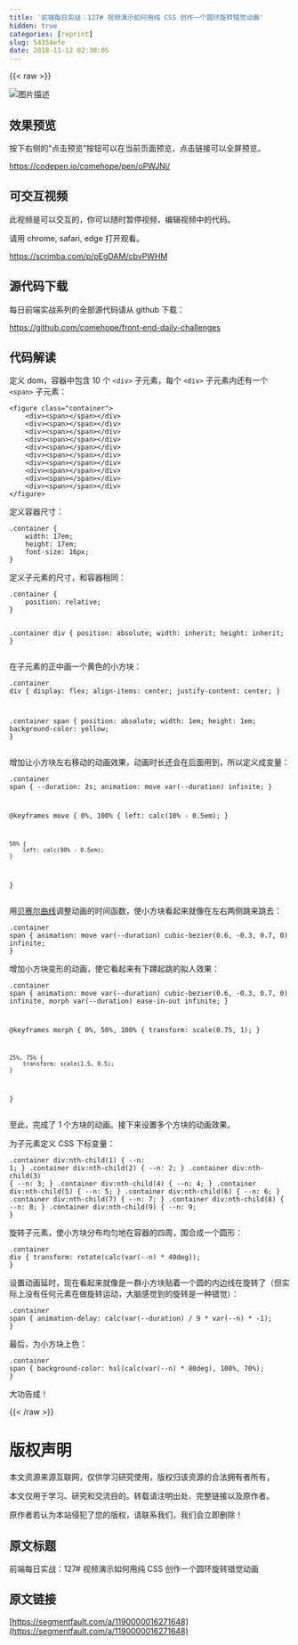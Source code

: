 ```yaml
---
title: '前端每日实战：127# 视频演示如何用纯 CSS 创作一个圆环旋转错觉动画'
hidden: true
categories: [reprint]
slug: 54354efe
date: 2018-11-12 02:30:05
---
```


{{< raw >}}
<p><span class="img-wrap"><img data-src="/img/bVbgq95?w=400&amp;h=302" src="https://static.alili.tech/img/bVbgq95?w=400&amp;h=302" alt="&#x56FE;&#x7247;&#x63CF;&#x8FF0;" title="&#x56FE;&#x7247;&#x63CF;&#x8FF0;"></span></p><h2>&#x6548;&#x679C;&#x9884;&#x89C8;</h2><p>&#x6309;&#x4E0B;&#x53F3;&#x4FA7;&#x7684;&#x201C;&#x70B9;&#x51FB;&#x9884;&#x89C8;&#x201D;&#x6309;&#x94AE;&#x53EF;&#x4EE5;&#x5728;&#x5F53;&#x524D;&#x9875;&#x9762;&#x9884;&#x89C8;&#xFF0C;&#x70B9;&#x51FB;&#x94FE;&#x63A5;&#x53EF;&#x4EE5;&#x5168;&#x5C4F;&#x9884;&#x89C8;&#x3002;</p><p><a href="https://codepen.io/comehope/pen/oPWJNj/" rel="nofollow noreferrer">https://codepen.io/comehope/pen/oPWJNj/</a></p><h2>&#x53EF;&#x4EA4;&#x4E92;&#x89C6;&#x9891;</h2><p>&#x6B64;&#x89C6;&#x9891;&#x662F;&#x53EF;&#x4EE5;&#x4EA4;&#x4E92;&#x7684;&#xFF0C;&#x4F60;&#x53EF;&#x4EE5;&#x968F;&#x65F6;&#x6682;&#x505C;&#x89C6;&#x9891;&#xFF0C;&#x7F16;&#x8F91;&#x89C6;&#x9891;&#x4E2D;&#x7684;&#x4EE3;&#x7801;&#x3002;</p><p>&#x8BF7;&#x7528; chrome, safari, edge &#x6253;&#x5F00;&#x89C2;&#x770B;&#x3002;</p><p><a href="https://scrimba.com/p/pEgDAM/cbvPWHM" rel="nofollow noreferrer">https://scrimba.com/p/pEgDAM/cbvPWHM</a></p><h2>&#x6E90;&#x4EE3;&#x7801;&#x4E0B;&#x8F7D;</h2><p>&#x6BCF;&#x65E5;&#x524D;&#x7AEF;&#x5B9E;&#x6218;&#x7CFB;&#x5217;&#x7684;&#x5168;&#x90E8;&#x6E90;&#x4EE3;&#x7801;&#x8BF7;&#x4ECE; github &#x4E0B;&#x8F7D;&#xFF1A;</p><p><a href="https://github.com/comehope/front-end-daily-challenges" rel="nofollow noreferrer">https://github.com/comehope/front-end-daily-challenges</a></p><h2>&#x4EE3;&#x7801;&#x89E3;&#x8BFB;</h2><p>&#x5B9A;&#x4E49; dom&#xFF0C;&#x5BB9;&#x5668;&#x4E2D;&#x5305;&#x542B; 10 &#x4E2A; <code>&lt;div&gt;</code> &#x5B50;&#x5143;&#x7D20;&#xFF0C;&#x6BCF;&#x4E2A; <code>&lt;div&gt;</code> &#x5B50;&#x5143;&#x7D20;&#x5185;&#x8FD8;&#x6709;&#x4E00;&#x4E2A; <code>&lt;span&gt;</code> &#x5B50;&#x5143;&#x7D20;&#xFF1A;</p><pre><code class="html">&lt;figure class=&quot;container&quot;&gt;
    &lt;div&gt;&lt;span&gt;&lt;/span&gt;&lt;/div&gt;
    &lt;div&gt;&lt;span&gt;&lt;/span&gt;&lt;/div&gt;
    &lt;div&gt;&lt;span&gt;&lt;/span&gt;&lt;/div&gt;
    &lt;div&gt;&lt;span&gt;&lt;/span&gt;&lt;/div&gt;
    &lt;div&gt;&lt;span&gt;&lt;/span&gt;&lt;/div&gt;
    &lt;div&gt;&lt;span&gt;&lt;/span&gt;&lt;/div&gt;
    &lt;div&gt;&lt;span&gt;&lt;/span&gt;&lt;/div&gt;
    &lt;div&gt;&lt;span&gt;&lt;/span&gt;&lt;/div&gt;
    &lt;div&gt;&lt;span&gt;&lt;/span&gt;&lt;/div&gt;
    &lt;div&gt;&lt;span&gt;&lt;/span&gt;&lt;/div&gt;
&lt;/figure&gt;</code></pre><p>&#x5B9A;&#x4E49;&#x5BB9;&#x5668;&#x5C3A;&#x5BF8;&#xFF1A;</p><pre><code class="css">.container {
    width: 17em;
    height: 17em;
    font-size: 16px;
}</code></pre><p>&#x5B9A;&#x4E49;&#x5B50;&#x5143;&#x7D20;&#x7684;&#x5C3A;&#x5BF8;&#xFF0C;&#x548C;&#x5BB9;&#x5668;&#x76F8;&#x540C;&#xFF1A;</p><pre><code class="css">.container {
    position: relative;
}

.container div {
    position: absolute;
    width: inherit;
    height: inherit;
}</code></pre><p>&#x5728;&#x5B50;&#x5143;&#x7D20;&#x7684;&#x6B63;&#x4E2D;&#x753B;&#x4E00;&#x4E2A;&#x9EC4;&#x8272;&#x7684;&#x5C0F;&#x65B9;&#x5757;&#xFF1A;</p><pre><code class="css">.container div {
    display: flex;
    align-items: center;
    justify-content: center;
}

.container span {
    position: absolute;
    width: 1em;
    height: 1em;
    background-color: yellow;
}</code></pre><p>&#x589E;&#x52A0;&#x8BA9;&#x5C0F;&#x65B9;&#x5757;&#x5DE6;&#x53F3;&#x79FB;&#x52A8;&#x7684;&#x52A8;&#x753B;&#x6548;&#x679C;&#xFF0C;&#x52A8;&#x753B;&#x65F6;&#x957F;&#x8FD8;&#x4F1A;&#x5728;&#x540E;&#x9762;&#x7528;&#x5230;&#xFF0C;&#x6240;&#x4EE5;&#x5B9A;&#x4E49;&#x6210;&#x53D8;&#x91CF;&#xFF1A;</p><pre><code class="css">.container span {
    --duration: 2s;
    animation: move var(--duration) infinite;
}

@keyframes move {
    0%, 100% {
        left: calc(10% - 0.5em);
    }

    50% {
        left: calc(90% - 0.5em);
    }
}</code></pre><p>&#x7528;<a href="http://cubic-bezier.com/#.6,-0.3,.7,0" rel="nofollow noreferrer">&#x8D1D;&#x8D5B;&#x5C14;&#x66F2;&#x7EBF;</a>&#x8C03;&#x6574;&#x52A8;&#x753B;&#x7684;&#x65F6;&#x95F4;&#x51FD;&#x6570;&#xFF0C;&#x4F7F;&#x5C0F;&#x65B9;&#x5757;&#x770B;&#x8D77;&#x6765;&#x5C31;&#x50CF;&#x5728;&#x5DE6;&#x53F3;&#x4E24;&#x4FA7;&#x8DF3;&#x6765;&#x8DF3;&#x53BB;&#xFF1A;</p><pre><code class="css">.container span {
    animation: move var(--duration) cubic-bezier(0.6, -0.3, 0.7, 0) infinite;
}</code></pre><p>&#x589E;&#x52A0;&#x5C0F;&#x65B9;&#x5757;&#x53D8;&#x5F62;&#x7684;&#x52A8;&#x753B;&#xFF0C;&#x4F7F;&#x5B83;&#x770B;&#x8D77;&#x6765;&#x6709;&#x4E0B;&#x8E72;&#x8D77;&#x8DF3;&#x7684;&#x62DF;&#x4EBA;&#x6548;&#x679C;&#xFF1A;</p><pre><code class="css">.container span {
    animation: 
        move var(--duration) cubic-bezier(0.6, -0.3, 0.7, 0) infinite,
        morph var(--duration) ease-in-out infinite;
}

@keyframes morph {
    0%, 50%, 100% {
        transform: scale(0.75, 1);
    }

    25%, 75% {
        transform: scale(1.5, 0.5);
    }
}</code></pre><p>&#x81F3;&#x6B64;&#xFF0C;&#x5B8C;&#x6210;&#x4E86; 1 &#x4E2A;&#x65B9;&#x5757;&#x7684;&#x52A8;&#x753B;&#x3002;&#x63A5;&#x4E0B;&#x6765;&#x8BBE;&#x7F6E;&#x591A;&#x4E2A;&#x65B9;&#x5757;&#x7684;&#x52A8;&#x753B;&#x6548;&#x679C;&#x3002;</p><p>&#x4E3A;&#x5B50;&#x5143;&#x7D20;&#x5B9A;&#x4E49; CSS &#x4E0B;&#x6807;&#x53D8;&#x91CF;&#xFF1A;</p><pre><code class="css">.container div:nth-child(1) { --n: 1; }
.container div:nth-child(2) { --n: 2; }
.container div:nth-child(3) { --n: 3; }
.container div:nth-child(4) { --n: 4; }
.container div:nth-child(5) { --n: 5; }
.container div:nth-child(6) { --n: 6; }
.container div:nth-child(7) { --n: 7; }
.container div:nth-child(8) { --n: 8; }
.container div:nth-child(9) { --n: 9; }</code></pre><p>&#x65CB;&#x8F6C;&#x5B50;&#x5143;&#x7D20;&#xFF0C;&#x4F7F;&#x5C0F;&#x65B9;&#x5757;&#x5206;&#x5E03;&#x5747;&#x5300;&#x5730;&#x5728;&#x5BB9;&#x5668;&#x7684;&#x56DB;&#x5468;&#xFF0C;&#x56F4;&#x5408;&#x6210;&#x4E00;&#x4E2A;&#x5706;&#x5F62;&#xFF1A;</p><pre><code class="css">.container div {
    transform: rotate(calc(var(--n) * 40deg));
}</code></pre><p>&#x8BBE;&#x7F6E;&#x52A8;&#x753B;&#x5EF6;&#x65F6;&#xFF0C;&#x73B0;&#x5728;&#x770B;&#x8D77;&#x6765;&#x5C31;&#x50CF;&#x662F;&#x4E00;&#x7FA4;&#x5C0F;&#x65B9;&#x5757;&#x8D34;&#x7740;&#x4E00;&#x4E2A;&#x5706;&#x7684;&#x5185;&#x8FB9;&#x7EBF;&#x5728;&#x65CB;&#x8F6C;&#x4E86;&#xFF08;&#x4F46;&#x5B9E;&#x9645;&#x4E0A;&#x6CA1;&#x6709;&#x4EFB;&#x4F55;&#x5143;&#x7D20;&#x5728;&#x505A;&#x65CB;&#x8F6C;&#x8FD0;&#x52A8;&#xFF0C;&#x5927;&#x8111;&#x611F;&#x89C9;&#x5230;&#x7684;&#x65CB;&#x8F6C;&#x662F;&#x4E00;&#x79CD;&#x9519;&#x89C9;&#xFF09;&#xFF1A;</p><pre><code class="css">.container span {
    animation-delay: calc(var(--duration) / 9 * var(--n) * -1);
}</code></pre><p>&#x6700;&#x540E;&#xFF0C;&#x4E3A;&#x5C0F;&#x65B9;&#x5757;&#x4E0A;&#x8272;&#xFF1A;</p><pre><code class="css">.container span {
    background-color: hsl(calc(var(--n) * 80deg), 100%, 70%);
}</code></pre><p>&#x5927;&#x529F;&#x544A;&#x6210;&#xFF01;</p>
{{< /raw >}}

# 版权声明
本文资源来源互联网，仅供学习研究使用，版权归该资源的合法拥有者所有，

本文仅用于学习、研究和交流目的。转载请注明出处、完整链接以及原作者。 

原作者若认为本站侵犯了您的版权，请联系我们，我们会立即删除！

## 原文标题
前端每日实战：127# 视频演示如何用纯 CSS 创作一个圆环旋转错觉动画

## 原文链接
[https://segmentfault.com/a/1190000016271648](https://segmentfault.com/a/1190000016271648)

